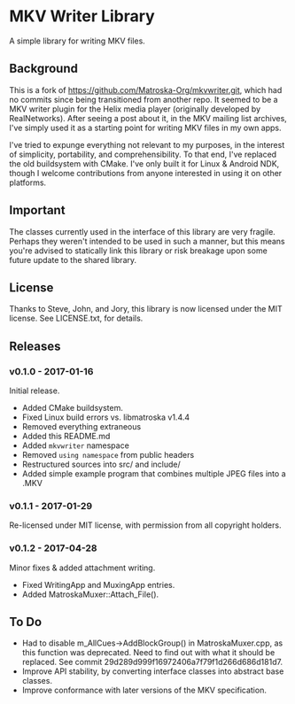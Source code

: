 # MKV Writer Library #

A simple library for writing MKV files.


## Background ##

This is a fork of https://github.com/Matroska-Org/mkvwriter.git, which had no
commits since being transitioned from another repo.  It seemed to be a MKV
writer plugin for the Helix media player (originally developed by
RealNetworks).  After seeing a post about it, in the MKV mailing list archives,
I've simply used it as a starting point for writing MKV files in my own apps.

I've tried to expunge everything not relevant to my purposes, in the interest
of simplicity, portability, and comprehensibility.  To that end, I've replaced
the old buildsystem with CMake.  I've only built it for Linux & Android NDK,
though I welcome contributions from anyone interested in using it on other
platforms.

## Important ##

The classes currently used in the interface of this library are very fragile.
Perhaps they weren't intended to be used in such a manner, but this means you're
advised to statically link this library or risk breakage upon some future update
to the shared library.

## License ##

Thanks to Steve, John, and Jory, this library is now licensed under the MIT
license.  See LICENSE.txt, for details.


## Releases ##

### v0.1.0 - 2017-01-16 ###

Initial release.

* Added CMake buildsystem.
* Fixed Linux build errors vs. libmatroska v1.4.4
* Removed everything extraneous
* Added this README.md
* Added `mkvwriter` namespace
* Removed `using namespace` from public headers
* Restructured sources into src/ and include/
* Added simple example program that combines multiple JPEG files into a .MKV


### v0.1.1 - 2017-01-29 ###

Re-licensed under MIT license, with permission from all copyright holders.


### v0.1.2 - 2017-04-28 ###

Minor fixes & added attachment writing.

* Fixed WritingApp and MuxingApp entries.
* Added MatroskaMuxer::Attach_File().


## To Do ##

* Had to disable m_AllCues->AddBlockGroup() in MatroskaMuxer.cpp, as this
  function was deprecated.  Need to find out with what it should be replaced.
  See commit 29d289d999f16972406a7f79f1d266d686d181d7.
* Improve API stability, by converting interface classes into abstract base
  classes.
* Improve conformance with later versions of the MKV specification.

